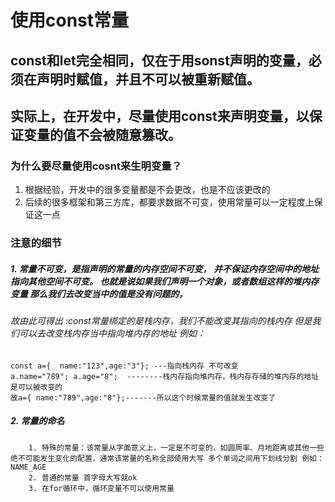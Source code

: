 # 使用const常量
## const和let完全相同，仅在于用sonst声明的变量，必须在声明时赋值，并且不可以被重新赋值。

## 实际上，在开发中，尽量使用const来声明变量，以保证变量的值不会被随意篡改。

### 为什么要尽量使用cosnt来生明变量？
   1. 根据经验，开发中的很多变量都是不会更改，也是不应该更改的
   2. 后续的很多框架和第三方库，都要求数据不可变，使用常量可以一定程度上保证这一点
### 注意的细节
#####   1. 常量不可变，是指声明的常量的内存空间不可变，  并不保证内存空间中的地址指向其他空间不可变。  也就是说如果我们声明一个对象，或者数组这样的堆内存变量 那么我们去改变当中的值是没有问题的， 
###### 故由此可得出 :const常量绑定的是栈内存，我们不能改变其指向的栈内存 但是我们可以去改变栈内存当中指向堆内存的地址  例如：
    const a={  name:"123",age:"3"}; ---指向栈内存 不可改变
    a.name="789"; a.age="8";  --------栈内存指向堆内存，栈内存存储的堆内存的地址是可以被改变的
    故a={ name:"789",age:"8"};-------所以这个时候常量的值就发生改变了    

##### 2. 常量的命名
        1. 特殊的常量：该常量从字面意义上，一定是不可变的，如圆周率、月地距离或其他一些绝不可能发生变化的配置，通常该常量的名称全部使用大写 多个单词之间用下划线分割 例如：NAME_AGE
        2. 普通的常量 首字母大写就ok
        3. 在for循环中，循环变量不可以使用常量
        

